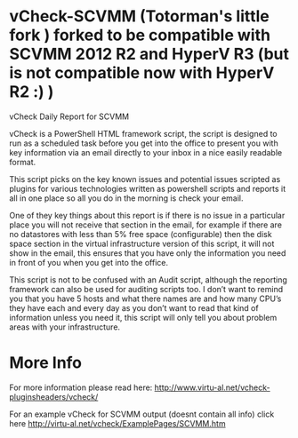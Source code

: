 vCheck-SCVMM (Totorman's little fork )
forked to be compatible with SCVMM 2012 R2 and HyperV R3 (but is not compatible now with HyperV R2 :) )
=======================================================================================================

vCheck Daily Report for SCVMM

vCheck is a PowerShell HTML framework script, the script is designed to run as a scheduled task before you get into the office to present you with key information via an email directly to your inbox in a nice easily readable format.

This script picks on the key known issues and potential issues scripted as plugins for various technologies written as powershell scripts and reports it all in one place so all you do in the morning is check your email.

One of they key things about this report is if there is no issue in a particular place you will not receive that section in the email, for example if there are no datastores with less than 5% free space (configurable) then the disk space section in the virtual infrastructure version of this script, it will not show in the email, this ensures that you have only the information you need in front of you when you get into the office.

This script is not to be confused with an Audit script, although the reporting framework can also be used for auditing scripts too.  I don’t want to remind you that you have 5 hosts and what there names are and how many CPU’s they have each and every day as you don’t want to read that kind of information unless you need it, this script will only tell you about problem areas with your infrastructure.

More Info
=========

For more information please read here: http://www.virtu-al.net/vcheck-pluginsheaders/vcheck/

For an example vCheck for SCVMM output (doesnt contain all info) click here http://virtu-al.net/vcheck/ExamplePages/SCVMM.htm
